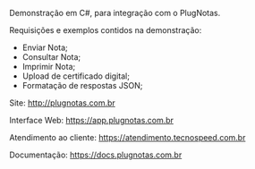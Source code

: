 Demonstração em C#, para integração com o PlugNotas.

Requisições e exemplos contidos na demonstração:
- Enviar Nota;
- Consultar Nota;
- Imprimir Nota;
- Upload de certificado digital;
- Formatação de respostas JSON;

Site: http://plugnotas.com.br

Interface Web: https://app.plugnotas.com.br

Atendimento ao cliente: https://atendimento.tecnospeed.com.br

Documentação: https://docs.plugnotas.com.br
